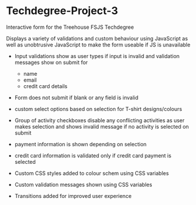 # Techdegree-Project-3
 Interactive form for the Treehouse FSJS Techdegree

 Displays a variety of validations and custom behaviour using JavaScript
 as well as unobtrusive JavaScript to make the form useable if JS is unavailable

 - Input validations show as user types if input is invalid
   and validation messages show on submit for
    - name
    - email
    - credit card details
- Form does not submit if blank or any field is invalid
- custom select options based on selection for T-shirt designs/colours
- Group of activity checkboxes disable any conflicting activities as user makes selection
  and shows invalid message if no activity is selected on submit
- payment information is shown depending on selection
- credit card information is validated only if credit card payment is selected

- Custom CSS styles added to colour schem using CSS variables
- Custom validation messages shown using CSS variables
- Transitions added for improved user experience

